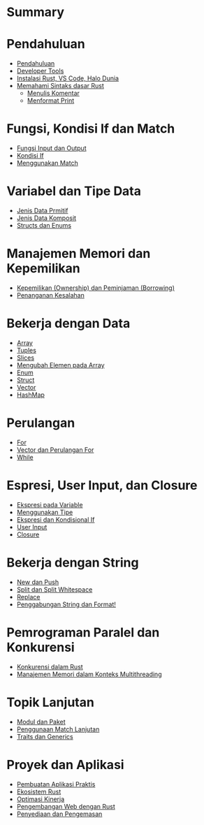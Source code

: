 # Summary

# Pendahuluan
- [Pendahuluan](./pendahuluan/pendahuluan.md)
- [Developer Tools](./pendahuluan/developer_tools.md)
- [Instalasi Rust, VS Code, Halo Dunia](./pendahuluan/instalasi_rust.md)
- [Memahami Sintaks dasar Rust](./pendahuluan/sintaks_dasar.md)
  - [Menulis Komentar](./pendahuluan/komentar.md)
  - [Menformat Print](./pendahuluan/formatted_print.md)
# Fungsi, Kondisi If dan Match
- [Fungsi Input dan Output]()
- [Kondisi If]()
- [Menggunakan Match]()
# Variabel dan Tipe Data
- [Jenis Data Prmitif]()
- [Jenis Data Komposit]()
- [Structs dan Enums]()
# Manajemen Memori dan Kepemilikan
 - [Kepemilikan (Ownership) dan Peminjaman (Borrowing)]()
 - [Penanganan Kesalahan]()
# Bekerja dengan Data
- [Array]()
- [Tuples]()
- [Slices]()
- [Mengubah Elemen pada Array]()
- [Enum]()
- [Struct]()
- [Vector]()
- [HashMap]()
# Perulangan
- [For]()
- [Vector dan Perulangan For]()
- [While]()
# Espresi, User Input, dan Closure
- [Ekspresi pada Variable]()
- [Menggunakan Tipe]()
- [Ekspresi dan Kondisional If]()
- [User Input]()
- [Closure]()
# Bekerja dengan String
- [New dan Push]()
- [Split dan Split Whitespace]()
- [Replace]()
- [Penggabungan String dan Format!]()

# Pemrograman Paralel dan Konkurensi
- [Konkurensi dalam Rust]()
- [Manajemen Memori dalam Konteks Multithreading]()
# Topik Lanjutan
- [Modul dan Paket]()
- [Penggunaan Match Lanjutan]()
- [Traits dan Generics]()
# Proyek dan Aplikasi
- [Pembuatan Aplikasi Praktis]()
- [Ekosistem Rust]()
- [Optimasi Kinerja]()
- [Pengembangan Web dengan Rust]()
- [Penyediaan dan Pengemasan]()